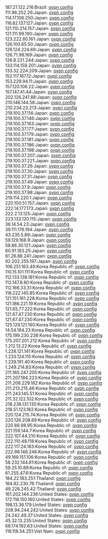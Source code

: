 187.21.122.216:Brazil: [ovpn config](vpn/187_21_122_216.ovpn)  
111.96.252.26:Japan: [ovpn config](vpn/111_96_252_26.ovpn)  
114.17.108.250:Japan: [ovpn config](vpn/114_17_108_250.ovpn)  
116.82.137.127:Japan: [ovpn config](vpn/116_82_137_127.ovpn)  
121.110.214.157:Japan: [ovpn config](vpn/121_110_214_157.ovpn)  
121.111.99.190:Japan: [ovpn config](vpn/121_111_99_190.ovpn)  
123.222.60.161:Japan: [ovpn config](vpn/123_222_60_161.ovpn)  
126.100.65.50:Japan: [ovpn config](vpn/126_100_65_50.ovpn)  
126.124.224.69:Japan: [ovpn config](vpn/126_124_224_69.ovpn)  
126.71.98.169:Japan: [ovpn config](vpn/126_71_98_169.ovpn)  
126.8.221.244:Japan: [ovpn config](vpn/126_8_221_244.ovpn)  
133.114.159.201:Japan: [ovpn config](vpn/133_114_159_201.ovpn)  
133.32.224.209:Japan: [ovpn config](vpn/133_32_224_209.ovpn)  
152.117.167.12:Japan: [ovpn config](vpn/152_117_167_12.ovpn)  
153.229.94.11:Japan: [ovpn config](vpn/153_229_94_11.ovpn)  
157.120.106.22:Japan: [ovpn config](vpn/157_120_106_22.ovpn)  
157.147.41.44:Japan: [ovpn config](vpn/157_147_41_44.ovpn)  
202.126.241.88:Japan: [ovpn config](vpn/202_126_241_88.ovpn)  
210.146.144.58:Japan: [ovpn config](vpn/210_146_144_58.ovpn)  
210.234.23.213:Japan: [ovpn config](vpn/210_234_23_213.ovpn)  
219.100.37.114:Japan: [ovpn config](vpn/219_100_37_114.ovpn)  
219.100.37.146:Japan: [ovpn config](vpn/219_100_37_146.ovpn)  
219.100.37.163:Japan: [ovpn config](vpn/219_100_37_163.ovpn)  
219.100.37.177:Japan: [ovpn config](vpn/219_100_37_177.ovpn)  
219.100.37.179:Japan: [ovpn config](vpn/219_100_37_179.ovpn)  
219.100.37.181:Japan: [ovpn config](vpn/219_100_37_181.ovpn)  
219.100.37.186:Japan: [ovpn config](vpn/219_100_37_186.ovpn)  
219.100.37.198:Japan: [ovpn config](vpn/219_100_37_198.ovpn)  
219.100.37.207:Japan: [ovpn config](vpn/219_100_37_207.ovpn)  
219.100.37.221:Japan: [ovpn config](vpn/219_100_37_221.ovpn)  
219.100.37.26:Japan: [ovpn config](vpn/219_100_37_26.ovpn)  
219.100.37.30:Japan: [ovpn config](vpn/219_100_37_30.ovpn)  
219.100.37.31:Japan: [ovpn config](vpn/219_100_37_31.ovpn)  
219.100.37.49:Japan: [ovpn config](vpn/219_100_37_49.ovpn)  
219.100.37.9:Japan: [ovpn config](vpn/219_100_37_9.ovpn)  
219.100.37.98:Japan: [ovpn config](vpn/219_100_37_98.ovpn)  
219.114.220.1:Japan: [ovpn config](vpn/219_114_220_1.ovpn)  
220.100.51.157:Japan: [ovpn config](vpn/220_100_51_157.ovpn)  
222.14.177.173:Japan: [ovpn config](vpn/222_14_177_173.ovpn)  
222.2.13.125:Japan: [ovpn config](vpn/222_2_13_125.ovpn)  
223.133.120.115:Japan: [ovpn config](vpn/223_133_120_115.ovpn)  
36.14.54.23:Japan: [ovpn config](vpn/36_14_54_23.ovpn)  
39.111.176.194:Japan: [ovpn config](vpn/39_111_176_194.ovpn)  
43.235.5.89:Japan: [ovpn config](vpn/43_235_5_89.ovpn)  
59.129.168.9:Japan: [ovpn config](vpn/59_129_168_9.ovpn)  
59.86.30.121:Japan: [ovpn config](vpn/59_86_30_121.ovpn)  
60.91.183.25:Japan: [ovpn config](vpn/60_91_183_25.ovpn)  
61.26.88.241:Japan: [ovpn config](vpn/61_26_88_241.ovpn)  
92.202.255.197:Japan: [ovpn config](vpn/92_202_255_197.ovpn)  
106.251.163.49:Korea Republic of: [ovpn config](vpn/106_251_163_49.ovpn)  
110.15.101.111:Korea Republic of: [ovpn config](vpn/110_15_101_111.ovpn)  
112.133.138.181:Korea Republic of: [ovpn config](vpn/112_133_138_181.ovpn)  
112.147.8.80:Korea Republic of: [ovpn config](vpn/112_147_8_80.ovpn)  
112.166.33.31:Korea Republic of: [ovpn config](vpn/112_166_33_31.ovpn)  
118.222.145.85:Korea Republic of: [ovpn config](vpn/118_222_145_85.ovpn)  
121.151.161.228:Korea Republic of: [ovpn config](vpn/121_151_161_228.ovpn)  
121.186.221.19:Korea Republic of: [ovpn config](vpn/121_186_221_19.ovpn)  
121.65.77.222:Korea Republic of: [ovpn config](vpn/121_65_77_222.ovpn)  
121.67.47.230:Korea Republic of: [ovpn config](vpn/121_67_47_230.ovpn)  
121.67.47.230:Korea Republic of: [ovpn config](vpn/121_67_47_230.ovpn)  
125.129.121.160:Korea Republic of: [ovpn config](vpn/125_129_121_160.ovpn)  
14.54.184.23:Korea Republic of: [ovpn config](vpn/14_54_184_23.ovpn)  
175.199.230.238:Korea Republic of: [ovpn config](vpn/175_199_230_238.ovpn)  
175.207.201.212:Korea Republic of: [ovpn config](vpn/175_207_201_212.ovpn)  
1.212.13.22:Korea Republic of: [ovpn config](vpn/1_212_13_22.ovpn)  
1.228.121.141:Korea Republic of: [ovpn config](vpn/1_228_121_141.ovpn)  
1.233.124.115:Korea Republic of: [ovpn config](vpn/1_233_124_115.ovpn)  
1.239.191.40:Korea Republic of: [ovpn config](vpn/1_239_191_40.ovpn)  
1.249.214.83:Korea Republic of: [ovpn config](vpn/1_249_214_83.ovpn)  
211.180.247.205:Korea Republic of: [ovpn config](vpn/211_180_247_205.ovpn)  
211.207.184.223:Korea Republic of: [ovpn config](vpn/211_207_184_223.ovpn)  
211.208.229.182:Korea Republic of: [ovpn config](vpn/211_208_229_182.ovpn)  
211.213.215.46:Korea Republic of: [ovpn config](vpn/211_213_215_46.ovpn)  
211.243.145.51:Korea Republic of: [ovpn config](vpn/211_243_145_51.ovpn)  
211.32.122.102:Korea Republic of: [ovpn config](vpn/211_32_122_102.ovpn)  
218.236.131.135:Korea Republic of: [ovpn config](vpn/218_236_131_135.ovpn)  
218.51.123.182:Korea Republic of: [ovpn config](vpn/218_51_123_182.ovpn)  
220.124.215.74:Korea Republic of: [ovpn config](vpn/220_124_215_74.ovpn)  
220.126.208.89:Korea Republic of: [ovpn config](vpn/220_126_208_89.ovpn)  
220.88.98.95:Korea Republic of: [ovpn config](vpn/220_88_98_95.ovpn)  
221.159.144.7:Korea Republic of: [ovpn config](vpn/221_159_144_7.ovpn)  
222.107.44.210:Korea Republic of: [ovpn config](vpn/222_107_44_210.ovpn)  
222.110.48.118:Korea Republic of: [ovpn config](vpn/222_110_48_118.ovpn)  
222.117.24.183:Korea Republic of: [ovpn config](vpn/222_117_24_183.ovpn)  
222.98.146.246:Korea Republic of: [ovpn config](vpn/222_98_146_246.ovpn)  
49.169.151.106:Korea Republic of: [ovpn config](vpn/49_169_151_106.ovpn)  
58.232.144.81:Korea Republic of: [ovpn config](vpn/58_232_144_81.ovpn)  
59.25.10.89:Korea Republic of: [ovpn config](vpn/59_25_10_89.ovpn)  
61.255.47.6:Korea Republic of: [ovpn config](vpn/61_255_47_6.ovpn)  
184.22.183.251:Thailand: [ovpn config](vpn/184_22_183_251.ovpn)  
184.82.230.76:Thailand: [ovpn config](vpn/184_82_230_76.ovpn)  
49.228.245.42:Thailand: [ovpn config](vpn/49_228_245_42.ovpn)  
161.202.144.236:United States: [ovpn config](vpn/161_202_144_236.ovpn)  
172.118.150.160:United States: [ovpn config](vpn/172_118_150_160.ovpn)  
198.13.36.179:United States: [ovpn config](vpn/198_13_36_179.ovpn)  
208.94.244.242:United States: [ovpn config](vpn/208_94_244_242.ovpn)  
24.242.49.37:United States: [ovpn config](vpn/24_242_49_37.ovpn)  
45.32.13.235:United States: [ovpn config](vpn/45_32_13_235.ovpn)  
68.174.192.63:United States: [ovpn config](vpn/68_174_192_63.ovpn)  
116.118.54.251:Viet Nam: [ovpn config](vpn/116_118_54_251.ovpn)  
